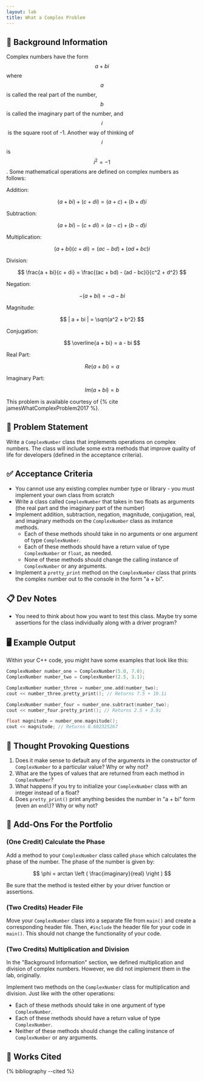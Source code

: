```yaml
---
layout: lab
title: What a Complex Problem
---
```


## 🔖 Background Information

Complex numbers have the form $$a + bi$$ where $$a$$ is called the real part of the number, $$b$$ is called the imaginary part of the number, and $$i$$ is the square root of -1. Another way of thinking of $$i$$ is $$i^2 = -1$$. Some mathematical operations are defined on complex numbers as follows:

Addition:

$$
(a + bi) + (c + di) = (a + c) + (b + d)i
$$

Subtraction:

$$
(a + bi) - (c + di) = (a - c) + (b - d)i
$$

Multiplication:

$$
(a + bi)(c + di) = (ac - bd) + (ad + bc)i
$$

Division:

$$
\frac{a + bi}{c + di} = \frac{(ac + bd) - (ad - bc)i}{c^2 + d^2}
$$

Negation:

$$
-(a + bi) = -a - bi
$$

Magnitude:

$$
| a + bi | = \sqrt{a^2 + b^2}
$$

Conjugation:

$$
\overline{a + bi} = a - bi
$$

Real Part:

$$
Re(a + bi) = a
$$

Imaginary Part:

$$
Im(a + bi) = b
$$

This problem is available courtesy of {% cite jamesWhatComplexProblem2017 %}.

## 🎯 Problem Statement

Write a `ComplexNumber` class that implements operations on complex numbers. The class will include some extra methods that improve quality of life for developers (defined in the acceptance criteria).

## ✅ Acceptance Criteria

* You cannot use any existing complex number type or library - you must implement your own class from scratch
* Write a class called `ComplexNumber` that takes in two floats as arguments (the real part and the imaginary part of the number)
* Implement addition, subtraction, negation, magnitude, conjugation, real, and imaginary methods on the `ComplexNumber` class as instance methods.
  * Each of these methods should take in no arguments or one argument of type `ComplexNumber`.
  * Each of these methods should have a return value of type `ComplexNumber` or `float`, as needed.
  * None of these methods should change the calling instance of `ComplexNumber` or any arguments.
* Implement a `pretty_print` method on the `ComplexNumber` class that prints the complex number out to the console in the form "a + bi".

## 📋 Dev Notes

* You need to think about how you want to test this class. Maybe try some assertions for the class individually along with a driver program?

## 🖥️ Example Output

Within your C++ code, you might have some examples that look like this:

```cpp
ComplexNumber number_one = ComplexNumber(5.0, 7.0);
ComplexNumber number_two = ComplexNumber(2.5, 3.1);

ComplexNumber number_three = number_one.add(number_two);
cout << number_three.pretty_print(); // Returns 7.5 + 10.1i

ComplexNumber number_four = number_one.subtract(number_two);
cout << number_four.pretty_print(); // Returns 2.5 + 3.9i

float magnitude = number_one.magnitude();
cout << magnitude; // Returns 8.602325267
```

## 📝 Thought Provoking Questions

1. Does it make sense to default any of the arguments in the constructor of `ComplexNumber` to a particular value? Why or why not?
2. What are the types of values that are returned from each method in `ComplexNumber`?
3. What happens if you try to initialize your `ComplexNumber` class with an integer instead of a float?
4. Does `pretty_print()` print anything besides the number in "a + bi" form (even an `endl`)? Why or why not?

## 💼 Add-Ons For the Portfolio

### (One Credit) Calculate the Phase

Add a method to your `ComplexNumber` class called `phase` which calculates the phase of the number. The phase of the number is given by:

$$
\phi = arctan \left ( \frac{imaginary}{real} \right )
$$

Be sure that the method is tested either by your driver function or assertions.

### (Two Credits) Header File

Move your `ComplexNumber` class into a separate file from `main()` and create a corresponding header file. Then, `#include` the header file for your code in `main()`. This should not change the functionality of your code.

### (Two Credits) Multiplication and Division

In the "Background Information" section, we defined multiplication and division of complex numbers. However, we did not implement them in the lab, originally.

Implement two methods on the `ComplexNumber` class for multiplication and division. Just like with the other operations:

* Each of these methods should take in one argument of type `ComplexNumber`.
* Each of these methods should have a return value of type `ComplexNumber`.
* Neither of these methods should change the calling instance of `ComplexNumber` or any arguments.

## 📘 Works Cited

{% bibliography --cited %}
